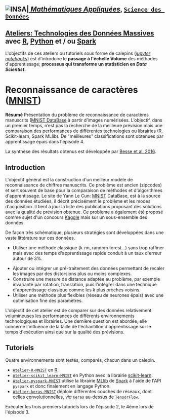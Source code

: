 ## <a href="http://www.insa-toulouse.fr/" ><img src="http://www.math.univ-toulouse.fr/~besse/Wikistat/Images/Logo_INSAvilletoulouse-RVB.png" style="float:left; max-width: 80px; display: inline" alt="INSA"/> |  [*Mathématiques Appliquées*](http://www.math.insa-toulouse.fr/fr/index.html), [`Science des Données`](http://www.math.insa-toulouse.fr/fr/enseignement.html) 

## [Ateliers: Technologies des Données Massives](https://github.com/wikistat/Ateliers-Big-Data) avec [R](https://cran.r-project.org/), [Python](https://www.python.org/) et / ou [Spark](href="http://spark.apache.org/)

L'objectifs de ces ateliers ou tutoriels sous forme de calepins ([*jupyter notebooks*](http://jupyter.org/)) est d'introduire le **passage à l'échelle Volume** des méthodes d'apprentissage; **processus qui transforme un statisticien en *Data Scientist*.** 


# Reconnaissance de caractères  ([MNIST](http://yann.lecun.com/exdb/mnist/)) 


**Résumé** Présentation du problème de reconnaissance de 
caractères manuscrits ([MNIST 
DataBase](http://yann.lecun.com/exdb/mnist/) à partir d’images 
numérisées. L’objectif, dans un premier temps, n’est pas la 
recherche de la meilleure prévision mais une comparaison des 
performances de différentes technologies ou librairies (R, 
Scikit-learn, Spark MLlib). De "meilleures" classifications sont 
obtenues par apprentissage épais dans l'épisode 4.

La synthèse des résultats obtenus est développée par [Besse et al. 2016](https://hal.archives-ouvertes.fr/hal-01350099).

## Introduction
L'objectif général est la construction d'un meilleur modèle de reconnaissance de chiffres manuscrits. Ce problème est ancien (zipcodes) et sert souvent de base pour la comparaison de méthodes et d'algorithmes d'apprentissage. Le site de Yann Le Cun: [MNIST](http://yann.lecun.com/exdb/mnist/) DataBase, est à la source des données étudiées, il décrit précisément le problème et les modes d'acquisition. Il tient à jour la liste des publications proposant des solutions avec la qualité de prévision obtenue. Ce problème a également été proposé comme sujet d'un concours [Kaggle](https://www.kaggle.com/competitions) mais sur un sous-ensemble des données. 

De façon très schématique, plusieurs stratégies sont développées dans une vaste littérature sur ces données.  

- Utiliser une méthode classique (k-nn, random forest...) sans trop raffiner mais avec des temps d'apprentissage rapide conduit à un taux d'erreur autour de 3\%.
* Ajouter  ou intégrer un pré-traitement des données permettant de recaler les images par des distorsions plus ou moins complexes.
* Construire une mesure de distance adaptée au problème, par exemple invariante par rotation, translation, puis l'intégrer dans une technique d'apprentissage classique comme les $k$ plus proches voisins.
* Utiliser une méthode plus flexibles (réseau de neurones épais) avec une optimisation fine des paramètres.

L'objectif de cet atelier est de comparer sur des données relativement volumineuses les performances de différents environnements technologiques et librairies.  Une dernière question est abordée, elle concerne l'influence de la taille de l'échantillon d'apprentissage sur le temps d'exécution ainsi que sur la qualité des prévisions.

## Tutoriels

Quatre environnements sont testés, comparés, chacun dans un calepin.

- [`Atelier-R-MNIST`](https://github.com/wikistat/Ateliers-Big-Data/blob/master/MNIST/Atelier-R-MNIST.ipynb) en [R](https://cran.r-project.org/).
- [`Atelier-scikit_learn-MNIST`](https://github.com/wikistat/Ateliers-Big-Data/blob/master/MNIST/Atelier-scikit_learn-MNIST.ipynb) en Python avec la librairie [scikit-learn](http://scikit-learn.org/stable/).
- [`Atelier-pyspark-MNIST`](https://github.com/wikistat/Ateliers-Big-Data/blob/master/MNIST/Atelier-pyspark-MNIST.ipynb) utilise la librairie [MLlib](http://spark.apache.org/mllib/) de [Spark](http://spark.apache.org) à l'aide de l'API `pyspark` et donc finalement en langage Python.
- [`Atelier-keras-MNIST`](https://github.com/wikistat/Ateliers-Big-Data/blob/master/MNIST/Atelier-keras-MNIST.ipynb) déploie différentes couches de réseaux, dont celles convolutionnelles, *via* [`Keras`](https://keras.io/) au-dessus de [`TensorFlow`](https://github.com/tensorflow/tensorflow).

Exécuter les trois premiers tutoriels lors de l'épisode 2, le 4ème 
lors de l'épisode 3.




